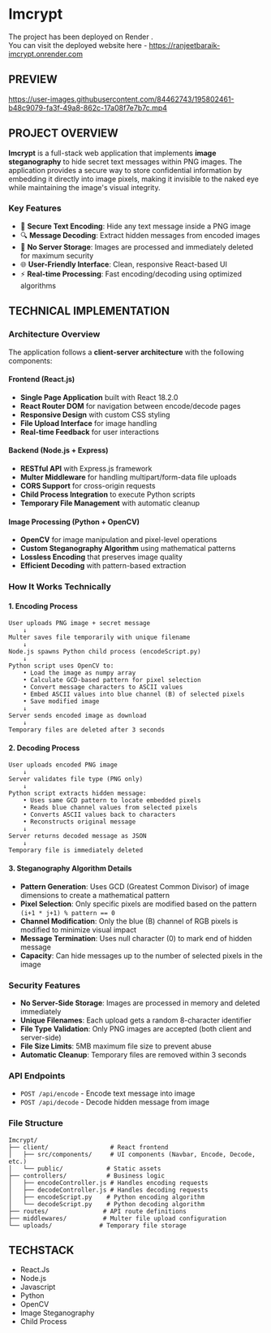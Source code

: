 # Imcrypt

The project has been deployed on Render .<br>
You can visit the deployed website here - <u>https://ranjeetbaraik-imcrypt.onrender.com</u> <br>

## PREVIEW

https://user-images.githubusercontent.com/84462743/195802461-b48c9079-fa3f-49a8-862c-17a08f7e7b7c.mp4

## PROJECT OVERVIEW

**Imcrypt** is a full-stack web application that implements **image steganography** to hide secret text messages within PNG images. The application provides a secure way to store confidential information by embedding it directly into image pixels, making it invisible to the naked eye while maintaining the image's visual integrity.

### Key Features
- 🔐 **Secure Text Encoding**: Hide any text message inside a PNG image
- 🔍 **Message Decoding**: Extract hidden messages from encoded images
- 🚫 **No Server Storage**: Images are processed and immediately deleted for maximum security
- 🌐 **User-Friendly Interface**: Clean, responsive React-based UI
- ⚡ **Real-time Processing**: Fast encoding/decoding using optimized algorithms

## TECHNICAL IMPLEMENTATION

### Architecture Overview
The application follows a **client-server architecture** with the following components:

#### Frontend (React.js)
- **Single Page Application** built with React 18.2.0
- **React Router DOM** for navigation between encode/decode pages
- **Responsive Design** with custom CSS styling
- **File Upload Interface** for image handling
- **Real-time Feedback** for user interactions

#### Backend (Node.js + Express)
- **RESTful API** with Express.js framework
- **Multer Middleware** for handling multipart/form-data file uploads
- **CORS Support** for cross-origin requests
- **Child Process Integration** to execute Python scripts
- **Temporary File Management** with automatic cleanup

#### Image Processing (Python + OpenCV)
- **OpenCV** for image manipulation and pixel-level operations
- **Custom Steganography Algorithm** using mathematical patterns
- **Lossless Encoding** that preserves image quality
- **Efficient Decoding** with pattern-based extraction

### How It Works Technically

#### 1. **Encoding Process**
```
User uploads PNG image + secret message
    ↓
Multer saves file temporarily with unique filename
    ↓
Node.js spawns Python child process (encodeScript.py)
    ↓
Python script uses OpenCV to:
    • Load the image as numpy array
    • Calculate GCD-based pattern for pixel selection
    • Convert message characters to ASCII values
    • Embed ASCII values into blue channel (B) of selected pixels
    • Save modified image
    ↓
Server sends encoded image as download
    ↓
Temporary files are deleted after 3 seconds
```

#### 2. **Decoding Process**
```
User uploads encoded PNG image
    ↓
Server validates file type (PNG only)
    ↓
Python script extracts hidden message:
    • Uses same GCD pattern to locate embedded pixels
    • Reads blue channel values from selected pixels
    • Converts ASCII values back to characters
    • Reconstructs original message
    ↓
Server returns decoded message as JSON
    ↓
Temporary file is immediately deleted
```

#### 3. **Steganography Algorithm Details**
- **Pattern Generation**: Uses GCD (Greatest Common Divisor) of image dimensions to create a mathematical pattern
- **Pixel Selection**: Only specific pixels are modified based on the pattern `(i+1 * j+1) % pattern == 0`
- **Channel Modification**: Only the blue (B) channel of RGB pixels is modified to minimize visual impact
- **Message Termination**: Uses null character (0) to mark end of hidden message
- **Capacity**: Can hide messages up to the number of selected pixels in the image

### Security Features
- **No Server-Side Storage**: Images are processed in memory and deleted immediately
- **Unique Filenames**: Each upload gets a random 8-character identifier
- **File Type Validation**: Only PNG images are accepted (both client and server-side)
- **File Size Limits**: 5MB maximum file size to prevent abuse
- **Automatic Cleanup**: Temporary files are removed within 3 seconds

### API Endpoints
- `POST /api/encode` - Encode text message into image
- `POST /api/decode` - Decode hidden message from image

### File Structure
```
Imcrypt/
├── client/                 # React frontend
│   ├── src/components/     # UI components (Navbar, Encode, Decode, etc.)
│   └── public/            # Static assets
├── controllers/           # Business logic
│   ├── encodeController.js # Handles encoding requests
│   ├── decodeController.js # Handles decoding requests
│   ├── encodeScript.py    # Python encoding algorithm
│   └── decodeScript.py    # Python decoding algorithm
├── routes/               # API route definitions
├── middlewares/          # Multer file upload configuration
└── uploads/             # Temporary file storage
```

## TECHSTACK

- React.Js
- Node.js
- Javascript
- Python
- OpenCV
- Image Steganography
- Child Process
